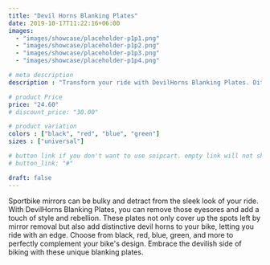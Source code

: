 ```yaml
---
title: "Devil Horns Blanking Plates"
date: 2019-10-17T11:22:16+06:00
images: 
  - "images/showcase/placeholder-p1p1.png"
  - "images/showcase/placeholder-p1p2.png"
  - "images/showcase/placeholder-p1p3.png"
  - "images/showcase/placeholder-p1p4.png"

# meta description
description : "Transform your ride with DevilHorns Blanking Plates. Ditch the bulky mirrors for a sleek, devilish look with our stylish horned blanking plates. Available in multiple colours to match your bike's aesthetic."

# product Price
price: "24.60"
# discount_price: "30.00"

# product variation
colors : ["black", "red", "blue", "green"]
sizes : ["universal"]

# button link if you don't want to use snipcart. empty link will not show button
# button_link: "#"

draft: false
---
```


Sportbike mirrors can be bulky and detract from the sleek look of your ride. With DevilHorns Blanking Plates, you can remove those eyesores and add a touch of style and rebellion. These plates not only cover up the spots left by mirror removal but also add distinctive devil horns to your bike, letting you ride with an edge. Choose from black, red, blue, green, and more to perfectly complement your bike's design. Embrace the devilish side of biking with these unique blanking plates.
